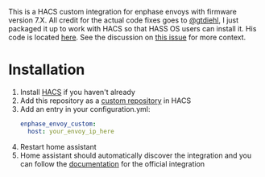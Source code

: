 This is a HACS custom integration for enphase envoys with firmware version 7.X. All credit for the actual code fixes goes to [@gtdiehl](https://github.com/gtdiehl), I just packaged it up to work with HACS so that HASS OS users can install it. His code is located [here](https://github.com/gtdiehl/core/tree/envoy_new_fw/homeassistant/components/enphase_envoy). See the discussion on [this issue](https://github.com/jesserizzo/envoy_reader/issues/78) for more context.

# Installation

1. Install [HACS](https://hacs.xyz/) if you haven't already
2. Add this repository as a [custom repository](https://hacs.xyz/docs/faq/custom_repositories) in HACS
3. Add an entry in your configuration.yml:
   ```yml
   enphase_envoy_custom:
     host: your_envoy_ip_here
   ```
4. Restart home assistant
5. Home assistant should automatically discover the integration and you can follow the [documentation](https://www.home-assistant.io/integrations/enphase_envoy/) for the official integration
